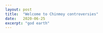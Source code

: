 ```yaml
---
layout: post
title:  "Welcome to Chinmoy controversies"
date:   2020-06-25
excerpt: "god earth"
---
```

